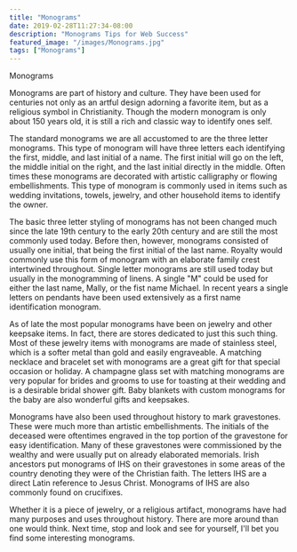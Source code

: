 ```yaml
---
title: "Monograms"
date: 2019-02-28T11:27:34-08:00
description: "Monograms Tips for Web Success"
featured_image: "/images/Monograms.jpg"
tags: ["Monograms"]
---
```


Monograms

Monograms are part of history and culture. They have been used for centuries not only as an artful design adorning a favorite item, but as a religious symbol in Christianity. Though the modern monogram is only about 150 years old, it is still a rich and classic way to identify ones self.

The standard monograms we are all accustomed to are the three letter monograms. This type of monogram will have three letters each identifying the first, middle, and last initial of a name. The first initial will go on the left, the middle initial on the right, and the last initial directly in the middle. Often times these monograms are decorated with artistic calligraphy or flowing embellishments. This type of monogram is commonly used in items such as wedding invitations, towels, jewelry, and other household items to identify the owner. 

The basic three letter styling of monograms has not been changed much since the late 19th century to the early 20th century and are still the most commonly used today. Before then, however, monograms consisted of usually one initial, that being the first initial of the last name. Royalty would commonly use this form of monogram with an elaborate family crest intertwined throughout. Single letter monograms are still used today but usually in the monogramming of linens. A single "M" could be used for either the last name, Mally, or the fist name Michael. In recent years a single letters on pendants have been used extensively as a first name identification monogram. 

As of late the most popular monograms have been on jewelry and other keepsake items. In fact, there are stores dedicated to just this such thing. Most of these jewelry items with monograms are made of stainless steel, which is a softer metal than gold and easily engraveable. A matching necklace and bracelet set with monograms are a great gift for that special occasion or holiday. A champagne glass set with matching monograms are very popular for brides and grooms to use for toasting at their wedding and is a desirable bridal shower gift. Baby blankets with custom monograms for the baby are also wonderful gifts and keepsakes. 

Monograms have also been used throughout history to mark gravestones. These were much more than artistic embellishments. The initials of the deceased were oftentimes engraved in the top portion of the gravestone for easy identification. Many of these gravestones were commissioned by the wealthy and were usually put on already elaborated memorials. Irish ancestors put monograms of IHS on their gravestones in some areas of the country denoting they were of the Christian faith. The letters IHS are a direct Latin reference to Jesus Christ. Monograms of IHS are also commonly found on crucifixes.

Whether it is a piece of jewelry, or a religious artifact, monograms have had many purposes and uses throughout history. There are more around than one would think. Next time, stop and look and see for yourself, I'll bet you find some interesting monograms.  


 

